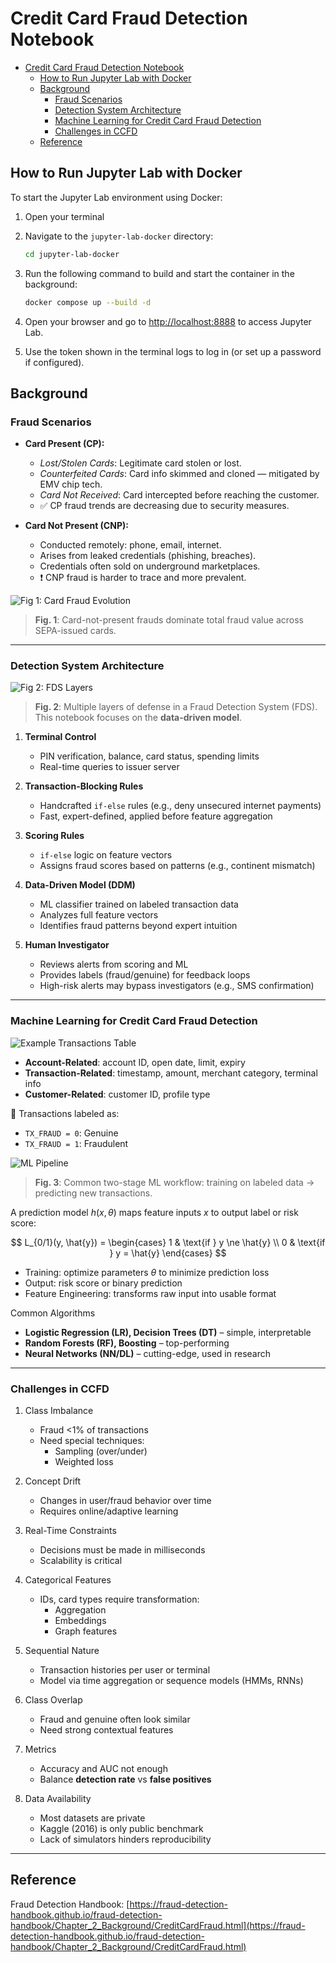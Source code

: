 # Credit Card Fraud Detection Notebook

<!--toc:start-->

- [Credit Card Fraud Detection Notebook](#credit-card-fraud-detection-notebook)
  - [How to Run Jupyter Lab with Docker](#how-to-run-jupyter-lab-with-docker)
  - [Background](#background)
    - [Fraud Scenarios](#fraud-scenarios)
    - [Detection System Architecture](#detection-system-architecture)
    - [Machine Learning for Credit Card Fraud Detection](#machine-learning-for-credit-card-fraud-detection)
    - [Challenges in CCFD](#challenges-in-ccfd)
  - [Reference](#reference)
  <!--toc:end-->

## How to Run Jupyter Lab with Docker

To start the Jupyter Lab environment using Docker:

1. Open your terminal
2. Navigate to the `jupyter-lab-docker` directory:

   ```bash
   cd jupyter-lab-docker
   ```

3. Run the following command to build and start the container in the background:

   ```bash
   docker compose up --build -d
   ```

4. Open your browser and go to <http://localhost:8888> to access Jupyter Lab.
5. Use the token shown in the terminal logs to log in (or set up a password if configured).

## Background

### Fraud Scenarios

- **Card Present (CP):**

  - _Lost/Stolen Cards_: Legitimate card stolen or lost.
  - _Counterfeited Cards_: Card info skimmed and cloned — mitigated by EMV chip tech.
  - _Card Not Received_: Card intercepted before reaching the customer.
  - ✅ CP fraud trends are decreasing due to security measures.

- **Card Not Present (CNP):**

  - Conducted remotely: phone, email, internet.
  - Arises from leaked credentials (phishing, breaches).
  - Credentials often sold on underground marketplaces.
  - ❗ CNP fraud is harder to trace and more prevalent.

![Fig 1: Card Fraud Evolution](./experiment/images/card-fraud-evolution.png)

> **Fig. 1**: Card-not-present frauds dominate total fraud value across SEPA-issued cards.

---

### Detection System Architecture

![Fig 2: FDS Layers](./experiment/images/fds-layer.png)

> **Fig. 2**: Multiple layers of defense in a Fraud Detection System (FDS). This notebook focuses on the **data-driven model**.

1. **Terminal Control**

   - PIN verification, balance, card status, spending limits
   - Real-time queries to issuer server

2. **Transaction-Blocking Rules**

   - Handcrafted `if-else` rules (e.g., deny unsecured internet payments)
   - Fast, expert-defined, applied before feature aggregation

3. **Scoring Rules**

   - `if-else` logic on feature vectors
   - Assigns fraud scores based on patterns (e.g., continent mismatch)

4. **Data-Driven Model (DDM)**

   - ML classifier trained on labeled transaction data
   - Analyzes full feature vectors
   - Identifies fraud patterns beyond expert intuition

5. **Human Investigator**

   - Reviews alerts from scoring and ML
   - Provides labels (fraud/genuine) for feedback loops
   - High-risk alerts may bypass investigators (e.g., SMS confirmation)

---

### Machine Learning for Credit Card Fraud Detection

![Example Transactions Table](./experiment/images/sample-transaction.png)

- **Account-Related**: account ID, open date, limit, expiry
- **Transaction-Related**: timestamp, amount, merchant category, terminal info
- **Customer-Related**: customer ID, profile type

📌 Transactions labeled as:

- `TX_FRAUD = 0`: Genuine
- `TX_FRAUD = 1`: Fraudulent

![ML Pipeline](./experiment/images/baseline_ML_workflow_subset.png)

> **Fig. 3**: Common two-stage ML workflow: training on labeled data → predicting new transactions.

A prediction model $h(x, \theta)$ maps feature inputs $x$ to output label or risk score:

$$
L_{0/1}(y, \hat{y}) =
\begin{cases}
1 & \text{if } y \ne \hat{y} \\
0 & \text{if } y = \hat{y}
\end{cases}
$$

- Training: optimize parameters $\theta$ to minimize prediction loss
- Output: risk score or binary prediction
- Feature Engineering: transforms raw input into usable format

Common Algorithms

- **Logistic Regression (LR), Decision Trees (DT)** – simple, interpretable
- **Random Forests (RF), Boosting** – top-performing
- **Neural Networks (NN/DL)** – cutting-edge, used in research

---

### Challenges in CCFD

1. Class Imbalance

   - Fraud <1% of transactions
   - Need special techniques:
     - Sampling (over/under)
     - Weighted loss

2. Concept Drift

   - Changes in user/fraud behavior over time
   - Requires online/adaptive learning

3. Real-Time Constraints

   - Decisions must be made in milliseconds
   - Scalability is critical

4. Categorical Features

   - IDs, card types require transformation:
     - Aggregation
     - Embeddings
     - Graph features

5. Sequential Nature

   - Transaction histories per user or terminal
   - Model via time aggregation or sequence models (HMMs, RNNs)

6. Class Overlap

   - Fraud and genuine often look similar
   - Need strong contextual features

7. Metrics

   - Accuracy and AUC not enough
   - Balance **detection rate** vs **false positives**

8. Data Availability

   - Most datasets are private
   - Kaggle (2016) is only public benchmark
   - Lack of simulators hinders reproducibility

---

## Reference

Fraud Detection Handbook:
[https://fraud-detection-handbook.github.io/fraud-detection-handbook/Chapter_2_Background/CreditCardFraud.html](https://fraud-detection-handbook.github.io/fraud-detection-handbook/Chapter_2_Background/CreditCardFraud.html)
